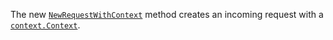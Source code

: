 The new [`NewRequestWithContext`](/pkg/net/http/httptest#NewRequestWithContext) method creates an incoming request with
a [`context.Context`](/pkg/context#Context).
